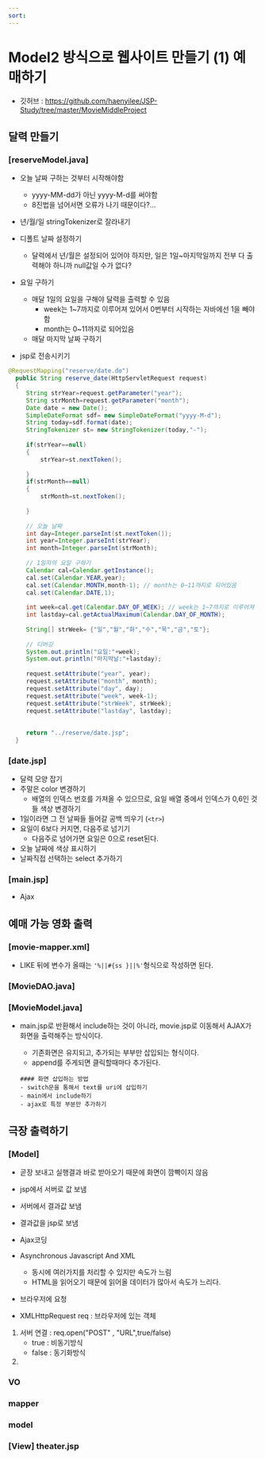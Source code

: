 ```yaml
---
sort:
---
```


# Model2 방식으로 웹사이트 만들기 (1) 예매하기
- 깃허브 : https://github.com/haenyilee/JSP-Study/tree/master/MovieMiddleProject

## 달력 만들기

### [reserveModel.java]
- 오늘 날짜 구하는 것부터 시작해야함
  - yyyy-MM-dd가 아닌 yyyy-M-d를 써야함
  - 8진법을 넘어서면 오류가 나기 때문이다?...
- 년/월/일 stringTokenizer로 잘라내기
- 디폴트 날짜 설정하기
  - 달력에서 년/월은 설정되어 있어야 하지만, 일은 1일~마지막일까지 전부 다 출력해야 하니까 null값일 수가 없다?
- 요일 구하기
  - 매달 1일의 요일을 구해야 달력을 출력할 수 있음
    - week는 1~7까지로 이루어져 있어서 0번부터 시작하는 자바에선 1을 빼야함
    - month는 0~11까지로 되어있음
  - 매달 마지막 날짜 구하기
  
- jsp로 전송시키기

```java
@RequestMapping("reserve/date.do")
  public String reserve_date(HttpServletRequest request)
  {
	 String strYear=request.getParameter("year");
	 String strMonth=request.getParameter("month");
	 Date date = new Date();
	 SimpleDateFormat sdf= new SimpleDateFormat("yyyy-M-d");
	 String today=sdf.format(date);
	 StringTokenizer st= new StringTokenizer(today,"-");
	 
	 if(strYear==null)
	 {
		 strYear=st.nextToken();
		 
	 }
	 if(strMonth==null)
	 {
		 strMonth=st.nextToken();
		 
	 }
	 
	 // 오늘 날짜
	 int day=Integer.parseInt(st.nextToken());
	 int year=Integer.parseInt(strYear);
	 int month=Integer.parseInt(strMonth);
	 
	 // 1일자의 요일 구하기
	 Calendar cal=Calendar.getInstance();
	 cal.set(Calendar.YEAR,year);
	 cal.set(Calendar.MONTH,month-1); // month는 0~11까지로 되어있음
	 cal.set(Calendar.DATE,1);
	 
	 int week=cal.get(Calendar.DAY_OF_WEEK); // week는 1~7까지로 이루어져 있음
	 int lastday=cal.getActualMaximum(Calendar.DAY_OF_MONTH);
	 
	 String[] strWeek= {"일","월","화","수","목","금","토"};
	 
	 // 디버깅
	 System.out.println("요일:"+week);
	 System.out.println("마지막날:"+lastday);
	 
	 request.setAttribute("year", year);
	 request.setAttribute("month", month);
	 request.setAttribute("day", day);
	 request.setAttribute("week", week-1);
	 request.setAttribute("strWeek", strWeek);
	 request.setAttribute("lastday", lastday);
	 
	 
	 return "../reserve/date.jsp";
  }
```


### [date.jsp]
- 달력 모양 잡기
- 주말은 color 변경하기
  - 배열의 인덱스 번호를 가져올 수 있으므로, 요일 배열 중에서 인덱스가 0,6인 것들 색상 변경하기
- 1일이라면 그 전 날짜들 들어갈 공백 띄우기 (`<tr>`)
- 요일이 6보다 커지면, 다음주로 넘기기
  - 다음주로 넘어가면 요일은 0으로 reset된다.
- 오늘 날짜에 색상 표시하기
- 날짜직접 선택하는 select 추가하기

### [main.jsp]
- Ajax 



## 예매 가능 영화 출력

### [movie-mapper.xml]
- LIKE 뒤에 변수가 올때는 `'%||#{ss }||%'`형식으로 작성하면 된다. 

### [MovieDAO.java]

### [MovieModel.java]

- main.jsp로 반환해서 include하는 것이 아니라, movie.jsp로 이동해서 AJAX가 화면을 출력해주는 방식이다. 
  - 기존화면은 유지되고, 추가되는 부부만 삽입되는 형식이다.
  - append를 주게되면 클릭할때마다 추가된다. 
  
  ```note
  #### 화면 삽입하는 방법
  - switch문을 통해서 text를 uri에 삽입하기
  - main에서 include하기
  - ajax로 특정 부분만 추가하기
  ```
  
  
  
  
## 극장 출력하기

### [Model]
- 곧장 보내고 실행결과 바로 받아오기 때문에 화면이 깜빡이지 않음

- jsp에서 서버로 값 보냄
- 서버에서 결과값 보냄
- 결과값을 jsp로 보냄

- Ajax코딩
- Asynchronous Javascript And XML
  - 동시에 여러가지를 처리할 수 있지만 속도가 느림
  - HTML을 읽어오기 때문에 읽어올 데이터가 많아서 속도가 느리다.
- 브라우저에 요청
- XMLHttpRequest req : 브라우저에 있는 객체 
1. 서버 연결 : req.open("POST" , "URL",true/false)
	- true : 비동기방식
	- false : 동기화방식
2. 

### VO

### mapper

### model

### [View] theater.jsp
